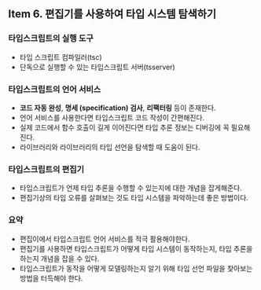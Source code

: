 ## Item 6. 편집기를 사용하여 타입 시스템 탐색하기

### 타입스크립트의 실행 도구

- 타입 스크립트 컴파일러(tsc)
- 단독으로 실행할 수 있는 타입스크립트 서버(tsserver)

### 타입스크립트의 언어 서비스

- **코드 자동 완성**, **명세 (specification) 검사**, **리팩터링** 등이 존재한다.
- 언어 서비스를 사용한다면 타입스크립트 코드 작성이 간편해진다.
- 실제 코드에서 함수 호출이 길게 이어진다면 타입 추론 정보는 디버깅에 꼭 필요해진다.
- 라이브러리와 라이브러리의 타입 선언을 탐색할 때 도움이 된다.

### 타입스크립트의 편집기

- 타입스크립트가 언제 타입 추론을 수행할 수 있는지에 대한 개념을 잡게해준다.
- 편집기상의 타입 오류를 살펴보는 것도 타입 시스템을 파악하는데 좋은 방법이다.

### 요약

- 편집이에서 타입스크립트 언어 서비스를 적극 활용해야한다.
- 편집기를 사용하면 타입스크립트가 어떻게 타입 시스템이 동작하는지, 타입 추론을 하는지 개념을 잡을 수 있다.
- 타입스크립트가 동작을 어떻게 모델링하는지 알기 위해 타입 선언 파일을 찾아보는 방법을 터득해야 한다.